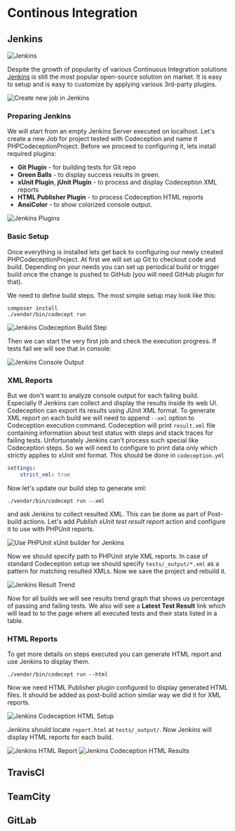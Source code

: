 # Continous Integration

## Jenkins

![Jenkins](/images/jenkins/Jenk1.png)

Despite the growth of popularity of various Continuous Integration solutions [Jenkins](http://jenkins-ci.org/) is still the most popular open-source solution on market. It is easy to setup and is easy to customize by applying various 3rd-party plugins.

![Create new job in Jenkins](/images/jenkins/Jenk2.png)

### Preparing Jenkins

We will start from an empty Jenkins Server executed on localhost. Let's create a new Job for project tested with Codeception and name it   PHPCodeceptionProject. Before we proceed to configuring it, lets install required plugins:

* **Git Plugin** - for building tests for Git repo
* **Green Balls** - to display success results in green.
* **xUnit Plugin**, **jUnit Plugin** - to process and display Codeception XML reports
* **HTML Publisher Plugin** - to process Codeception HTML reports
* **AnsiColor** - to show colorized console output.

![Jenkins Plugins](/images/jenkins/Jenk3.png)

### Basic Setup

Once everything is installed lets get back to configuring our newly created PHPCodeceptionProject. At first we will set up Git to checkout code and build. Depending on your needs you can set up periodical build or trigger build once the change is pushed to GitHub (you will need GitHub plugin for that).

We need to define build steps. The most simple setup may look like this:

```
composer install
./vendor/bin/codecept run
```

![Jenkins Codeception Build Step](/images/jenkins/Jenk5.png)

Then we can start the very first job and check the execution progress. If tests fail we will see that in console:

![Jenkins Console Output](/images/jenkins/Jenk6.png)

### XML Reports

But we don't want to analyze console output for each failing build. Especially If Jenkins can collect and display the results inside its web UI. Codeception can export its results using JUnit XML format. To generate XML report on each build we will need to append `--xml` option to Codeception execution command. Codeception will print `result.xml` file containing information about test status with steps and stack traces for failing tests. Unfortunately Jenkins can't process such special like Codeception steps. So we will need to configure to print data only which strictly applies to xUnit xml format. This should be done in `codeception.yml`

```yaml
settings:
    strict_xml: true
```

Now let's update our build step to generate xml:

```
./vendor/bin/codecept run --xml
```

and ask Jenkins to collect resulted XML. This can be done as part of Post-build actions. Let's add *Publish xUnit test result report* action and configure it to use with PHPUnit reports.

![Use PHPUnit xUnit builder for Jenkins](/images/jenkins/Jenk7.png)

Now we should specify path to PHPUnit style XML reports. In case of standard Codeception setup we should specify `tests/_output/*.xml` as a pattern for matching resulted XMLs. Now we save the project and rebuild it.

![Jenkins Result Trend](/images/jenkins/Jenk8.png)

Now for all builds we will see results trend graph that shows us percentage of passing and failing tests. We also will see a **Latest Test Result** link which will lead to to the page where all executed tests and their stats listed in a table.


### HTML Reports

To get more details on steps executed you can generate HTML report and use Jenkins to display them. 

```
./vendor/bin/codecept run --html
```

Now we need HTML Publisher plugin configured to display generated HTML files. It should be added as post-build action similar way we did it for XML reports.

![Jenkins Codeception HTML Setup](/images/jenkins/Jenk9.png)

Jenkins should locate `report.html` at `tests/_output/`. Now Jenkins will display HTML reports for each build.

![Jenkins HTML Report](/images/jenkins/Jenki10.png)
![Jenkins Codeception HTML Results](/images/jenkins/Jenki11.png)

## TravisCI

## TeamCity

## GitLab